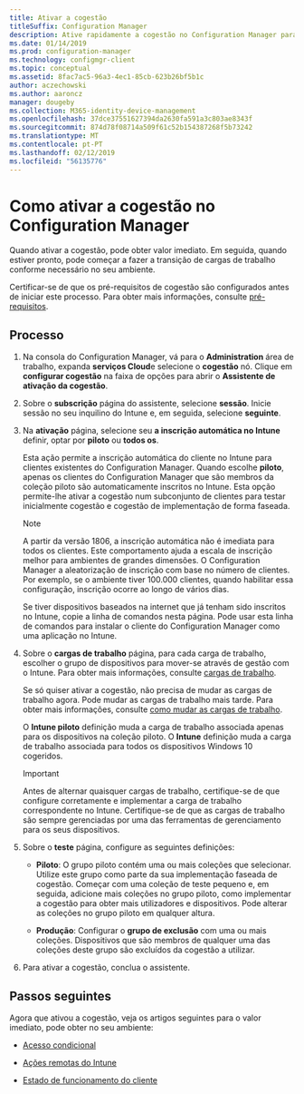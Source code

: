 ```yaml
---
title: Ativar a cogestão
titleSuffix: Configuration Manager
description: Ative rapidamente a cogestão no Configuration Manager para obter valor imediato.
ms.date: 01/14/2019
ms.prod: configuration-manager
ms.technology: configmgr-client
ms.topic: conceptual
ms.assetid: 8fac7ac5-96a3-4ec1-85cb-623b26bf5b1c
author: aczechowski
ms.author: aaroncz
manager: dougeby
ms.collection: M365-identity-device-management
ms.openlocfilehash: 37dce37551627394da2630fa591a3c803ae8343f
ms.sourcegitcommit: 874d78f08714a509f61c52b154387268f5b73242
ms.translationtype: MT
ms.contentlocale: pt-PT
ms.lasthandoff: 02/12/2019
ms.locfileid: "56135776"
---
```

# <a name="how-to-enable-co-management-in-configuration-manager"></a>Como ativar a cogestão no Configuration Manager

Quando ativar a cogestão, pode obter valor imediato. Em seguida, quando estiver pronto, pode começar a fazer a transição de cargas de trabalho conforme necessário no seu ambiente.

Certificar-se de que os pré-requisitos de cogestão são configurados antes de iniciar este processo. Para obter mais informações, consulte [pré-requisitos](/sccm/comanage/overview#prerequisites).



## <a name="process"></a>Processo

1. Na consola do Configuration Manager, vá para o **Administration** área de trabalho, expanda **serviços Cloud**e selecione o **cogestão** nó. Clique em **configurar cogestão** na faixa de opções para abrir o **Assistente de ativação da cogestão**.  

2. Sobre o **subscrição** página do assistente, selecione **sessão**. Inicie sessão no seu inquilino do Intune e, em seguida, selecione **seguinte**.  

3. Na **ativação** página, selecione seu **a inscrição automática no Intune** definir, optar por **piloto** ou **todos os**.   

    Esta ação permite a inscrição automática do cliente no Intune para clientes existentes do Configuration Manager. Quando escolhe **piloto**, apenas os clientes do Configuration Manager que são membros da coleção piloto são automaticamente inscritos no Intune. Esta opção permite-lhe ativar a cogestão num subconjunto de clientes para testar inicialmente cogestão e cogestão de implementação de forma faseada.  

    > [!Note]  
    > A partir da versão 1806, a inscrição automática não é imediata para todos os clientes. Este comportamento ajuda a escala de inscrição melhor para ambientes de grandes dimensões. O Configuration Manager a aleatorização de inscrição com base no número de clientes. Por exemplo, se o ambiente tiver 100.000 clientes, quando habilitar essa configuração, inscrição ocorre ao longo de vários dias.<!--1358003-->  

    Se tiver dispositivos baseados na internet que já tenham sido inscritos no Intune, copie a linha de comandos nesta página. Pode usar esta linha de comandos para instalar o cliente do Configuration Manager como uma aplicação no Intune.

4. Sobre o **cargas de trabalho** página, para cada carga de trabalho, escolher o grupo de dispositivos para mover-se através de gestão com o Intune. Para obter mais informações, consulte [cargas de trabalho](/sccm/comanage/workloads).  

    Se só quiser ativar a cogestão, não precisa de mudar as cargas de trabalho agora. Pode mudar as cargas de trabalho mais tarde. Para obter mais informações, consulte [como mudar as cargas de trabalho](/sccm/comanage/how-to-switch-workloads).  

    O **Intune piloto** definição muda a carga de trabalho associada apenas para os dispositivos na coleção piloto. O **Intune** definição muda a carga de trabalho associada para todos os dispositivos Windows 10 cogeridos.  

    > [!Important] 
    > Antes de alternar quaisquer cargas de trabalho, certifique-se de que configure corretamente e implementar a carga de trabalho correspondente no Intune. Certifique-se de que as cargas de trabalho são sempre gerenciadas por uma das ferramentas de gerenciamento para os seus dispositivos.  

5. Sobre o **teste** página, configure as seguintes definições:  

    - **Piloto**: O grupo piloto contém uma ou mais coleções que selecionar. Utilize este grupo como parte da sua implementação faseada de cogestão. Começar com uma coleção de teste pequeno e, em seguida, adicione mais coleções no grupo piloto, como implementar a cogestão para obter mais utilizadores e dispositivos. Pode alterar as coleções no grupo piloto em qualquer altura.  

    - **Produção**: Configurar o **grupo de exclusão** com uma ou mais coleções. Dispositivos que são membros de qualquer uma das coleções deste grupo são excluídos da cogestão a utilizar.  

6. Para ativar a cogestão, conclua o assistente.  



## <a name="next-steps"></a>Passos seguintes

Agora que ativou a cogestão, veja os artigos seguintes para o valor imediato, pode obter no seu ambiente:

- [Acesso condicional](/sccm/comanage/quickstart-conditional-access)  

- [Ações remotas do Intune](/sccm/comanage/quickstart-remote-actions)  

- [Estado de funcionamento do cliente](/sccm/comanage/quickstart-client-health)  
